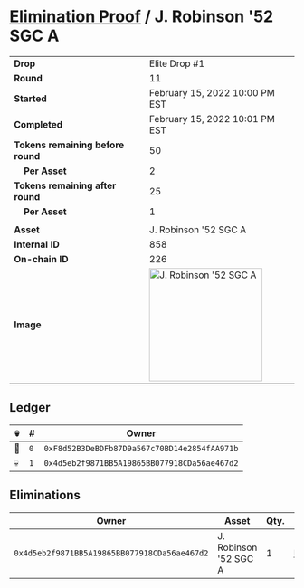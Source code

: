# [Elimination Proof](./readme.md) / J. Robinson &#039;52 SGC A

|||
|---|---|
| **Drop** | Elite Drop #1 |
| **Round** | 11 |
| **Started** | February 15, 2022 10:00 PM EST |
| **Completed** | February 15, 2022 10:01 PM EST |
| **Tokens remaining before round** | 50 |
| **&nbsp;&nbsp;&nbsp;&nbsp;Per Asset** | 2 |
| **Tokens remaining after round** | 25 |
| **&nbsp;&nbsp;&nbsp;&nbsp;Per Asset** | 1 |
| | |
| **Asset** | J. Robinson &#039;52 SGC A |
| **Internal ID** | 858 |
| **On-chain ID** | 226 |
| **Image** | <img src="https://tcdn.blokpax.com/95836cf2-27a5-4442-8ec9-a0aa4f0d8ee8/c65af68283afa4efde4385d69117b564d615aa9a6c574db7421afab02f6b8462.png" height="200" alt="J. Robinson &#039;52 SGC A" /> |

## Ledger

| 💀 | # | Owner |
| --- | --- | --- |
| 👑 | `0` | `0xF8d52B3DeBDFb87D9a567c70BD14e2854fAA971b` |
| 💀 | `1` | `0x4d5eb2f9871BB5A19865BB077918CDa56ae467d2` |


## Eliminations

| Owner | Asset | Qty. | Transaction |
| --- | --- | --- | --- |
| `0x4d5eb2f9871BB5A19865BB077918CDa56ae467d2` | J. Robinson '52 SGC A | 1 | [Polygonscan](https://polygonscan.com/tx/0xe2ac6dae747579b815410e98465c0d1c3367cd6a319134497287c04329da81a9) |
